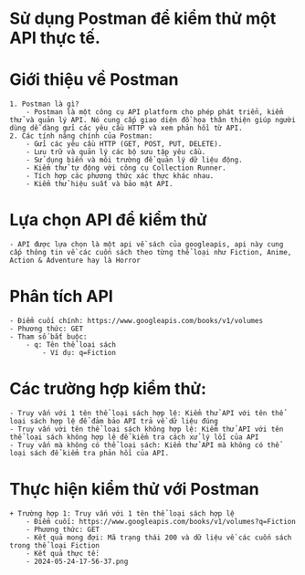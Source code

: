 # Sử dụng Postman để kiểm thử một API thực tế.
# Giới thiệu về Postman
    1. Postman là gì?
        - Postman là một công cụ API platform cho phép phát triển, kiểm thử và quản lý API. Nó cung cấp giao diện đồ họa thân thiện giúp người dùng dễ dàng gửi các yêu cầu HTTP và xem phản hồi từ API.
    2. Các tính năng chính của Postman: 
        - Gửi các yêu cầu HTTP (GET, POST, PUT, DELETE).
        - Lưu trữ và quản lý các bộ sưu tập yêu cầu.
        - Sử dụng biến và môi trường để quản lý dữ liệu động.
        - Kiểm thử tự động với công cụ Collection Runner.
        - Tích hợp các phương thức xác thực khác nhau.
        - Kiểm thử hiệu suất và bảo mật API.
# Lựa chọn API để kiểm thử 
    - API được lựa chọn là một api về sách của googleapis, api này cung cấp thông tin về các cuốn sách theo từng thể loại như Fiction, Anime, Action & Adventure hay là Horror
# Phân tích API
    - Điểm cuối chính: https://www.googleapis.com/books/v1/volumes
    - Phương thức: GET
    - Tham số bắt buộc: 
        - q: Tên thể loại sách 
            - Ví dụ: q=Fiction
# Các trường hợp kiểm thử: 
    - Truy vấn với 1 tên thể loại sách hợp lệ: Kiểm thử API với tên thể loại sách hợp lệ để đảm bảo API trả về dữ liệu đúng
    - Truy vấn với tên thể loại sách không hợp lệ: Kiểm thử API với tên thể loại sách không hợp lệ để kiểm tra cách xử lý lỗi của API
    - Truy vấn mà không có thể loại sách: Kiểm thử API mà không có thể loại sách để kiểm tra phản hồi của API.
# Thực hiện kiểm thử với Postman
    + Trường hợp 1: Truy vấn với 1 tên thể loại sách hợp lệ
        - Điểm cuối: https://www.googleapis.com/books/v1/volumes?q=Fiction
        - Phương thức: GET
        - Kết quả mong đợi: Mã trạng thái 200 và dữ liệu về các cuốn sách trong thể loại Fiction
        - Kết quả thực tế: 
        - 2024-05-24-17-56-37.png